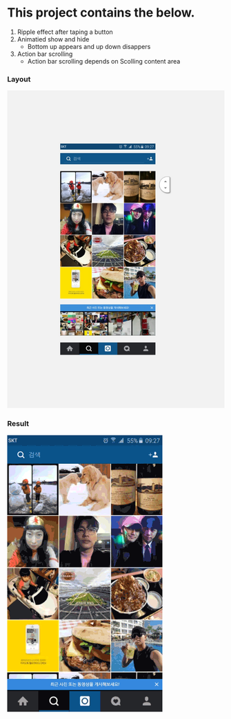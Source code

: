 # This project contains the below.

1. Ripple effect after taping a button
2. Animatied show and hide 
   * Bottom up appears and up down disappers
3. Action bar scrolling
   * Action bar scrolling depends on Scolling content area

### Layout
![Alt layout](/03.Ripple/Asset/Layout.jpg)

### Result
![Alt layout](/03.Ripple/Ripple.gif)

